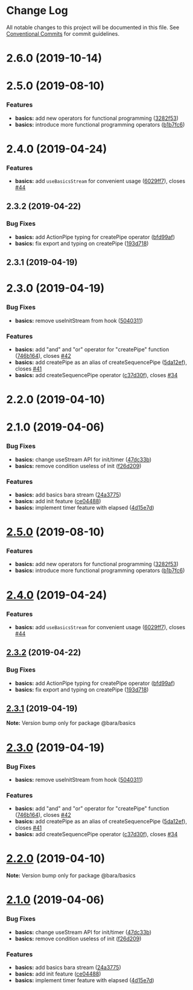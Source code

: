 # Change Log

All notable changes to this project will be documented in this file.
See [Conventional Commits](https://conventionalcommits.org) for commit guidelines.

# 2.6.0 (2019-10-14)



# 2.5.0 (2019-08-10)


### Features

* **basics:** add new operators for functional programming ([3282f53](https://github.com/barajs/bara/commit/3282f53))
* **basics:** introduce more functional programming operators ([b1b7fc6](https://github.com/barajs/bara/commit/b1b7fc6))



# 2.4.0 (2019-04-24)


### Features

* **basics:** add `useBasicsStream` for convenient usage ([6029ff7](https://github.com/barajs/bara/commit/6029ff7)), closes [#44](https://github.com/barajs/bara/issues/44)



## 2.3.2 (2019-04-22)


### Bug Fixes

* **basics:** add ActionPipe typing for createPipe operator ([bfd99af](https://github.com/barajs/bara/commit/bfd99af))
* **basics:** fix export and typing on createPipe ([193d718](https://github.com/barajs/bara/commit/193d718))



## 2.3.1 (2019-04-19)



# 2.3.0 (2019-04-19)


### Bug Fixes

* **basics:** remove useInitStream from hook ([5040311](https://github.com/barajs/bara/commit/5040311))


### Features

* **basics:** add "and" and "or" operator for "createPipe" function ([746b164](https://github.com/barajs/bara/commit/746b164)), closes [#42](https://github.com/barajs/bara/issues/42)
* **basics:** add createPipe as an alias of createSequencePipe ([5da12ef](https://github.com/barajs/bara/commit/5da12ef)), closes [#41](https://github.com/barajs/bara/issues/41)
* **basics:** add createSequencePipe operator ([c37d30f](https://github.com/barajs/bara/commit/c37d30f)), closes [#34](https://github.com/barajs/bara/issues/34)



# 2.2.0 (2019-04-10)



# 2.1.0 (2019-04-06)


### Bug Fixes

* **basics:** change useStream API for init/timer ([47dc33b](https://github.com/barajs/bara/commit/47dc33b))
* **basics:** remove condition useless of init ([f26d209](https://github.com/barajs/bara/commit/f26d209))


### Features

* **basics:** add basics bara stream ([24a3775](https://github.com/barajs/bara/commit/24a3775))
* **basics:** add init feature ([ce04488](https://github.com/barajs/bara/commit/ce04488))
* **basics:** implement timer feature with elapsed ([4d15e7d](https://github.com/barajs/bara/commit/4d15e7d))





# [2.5.0](https://github.com/barajs/bara/compare/v2.4.0...v2.5.0) (2019-08-10)


### Features

* **basics:** add new operators for functional programming ([3282f53](https://github.com/barajs/bara/commit/3282f53))
* **basics:** introduce more functional programming operators ([b1b7fc6](https://github.com/barajs/bara/commit/b1b7fc6))





# [2.4.0](https://github.com/barajs/bara/compare/v2.3.2...v2.4.0) (2019-04-24)


### Features

* **basics:** add `useBasicsStream` for convenient usage ([6029ff7](https://github.com/barajs/bara/commit/6029ff7)), closes [#44](https://github.com/barajs/bara/issues/44)





## [2.3.2](https://github.com/barajs/bara/compare/v2.3.1...v2.3.2) (2019-04-22)


### Bug Fixes

* **basics:** add ActionPipe typing for createPipe operator ([bfd99af](https://github.com/barajs/bara/commit/bfd99af))
* **basics:** fix export and typing on createPipe ([193d718](https://github.com/barajs/bara/commit/193d718))





## [2.3.1](https://github.com/barajs/bara/compare/v2.3.0...v2.3.1) (2019-04-19)

**Note:** Version bump only for package @bara/basics





# [2.3.0](https://github.com/barajs/bara/compare/v2.2.0...v2.3.0) (2019-04-19)


### Bug Fixes

* **basics:** remove useInitStream from hook ([5040311](https://github.com/barajs/bara/commit/5040311))


### Features

* **basics:** add "and" and "or" operator for "createPipe" function ([746b164](https://github.com/barajs/bara/commit/746b164)), closes [#42](https://github.com/barajs/bara/issues/42)
* **basics:** add createPipe as an alias of createSequencePipe ([5da12ef](https://github.com/barajs/bara/commit/5da12ef)), closes [#41](https://github.com/barajs/bara/issues/41)
* **basics:** add createSequencePipe operator ([c37d30f](https://github.com/barajs/bara/commit/c37d30f)), closes [#34](https://github.com/barajs/bara/issues/34)





# [2.2.0](https://github.com/barajs/bara/compare/v2.1.0...v2.2.0) (2019-04-10)

**Note:** Version bump only for package @bara/basics





# [2.1.0](https://github.com/barajs/bara/compare/v2.0.0...v2.1.0) (2019-04-06)


### Bug Fixes

* **basics:** change useStream API for init/timer ([47dc33b](https://github.com/barajs/bara/commit/47dc33b))
* **basics:** remove condition useless of init ([f26d209](https://github.com/barajs/bara/commit/f26d209))


### Features

* **basics:** add basics bara stream ([24a3775](https://github.com/barajs/bara/commit/24a3775))
* **basics:** add init feature ([ce04488](https://github.com/barajs/bara/commit/ce04488))
* **basics:** implement timer feature with elapsed ([4d15e7d](https://github.com/barajs/bara/commit/4d15e7d))
